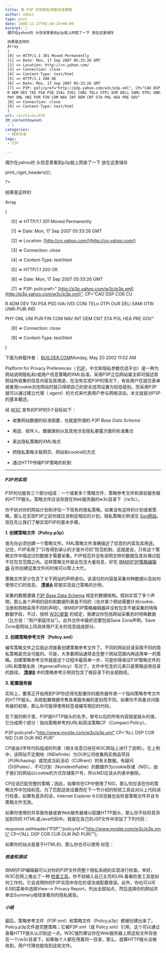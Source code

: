 ```yaml
---
title: 用 P3P 实现隐私参数优选策略
author: admin
type: post
date: 2008-11-27T05:49:24+00:00
excerpt: |
 偶尔在yahoo的 头信息里看到p3p就上网查了一下 放在这里储存

 结果是这样的
 Array
 (
 [0] => HTTP/1.1 301 Moved Permanently
 [1] => Date: Mon, 17 Sep 2007 05:33:26 GMT
 [2] => Location: http://cn.yahoo.com/
 [3] => Connection: close
 [4] => Content-Type: text/html
 [5] => HTTP/1.1 200 OK
 [6] => Date: Mon, 17 Sep 2007 05:33:26 GMT
 [7] => P3P: policyref="http://p3p.yahoo.com/w3c/p3p.xml", CP="CAO DSP COR CU
 R ADM DEV TAI PSA PSD IVAi IVDi CONi TELo OTPi OUR DELi SAMi OTRi UNRi PUBi IND
 PHY ONL UNI PUR FIN COM NAV INT DEM CNT STA POL HEA PRE GOV"
 [8] => Connection: close
 [9] => Content-Type: text/html
 )
url: /archives/639
IM_contentdowned:
 - 1
categories:
 - 程序开发
tags:
 - P3P

---
```

偶尔在yahoo的 头信息里看到p3p就上网查了一下 放在这里储存

print_r(get_headers());

 ?>

 结果是这样的

 Array

 (

      [0] => HTTP/1.1 301 Moved Permanently

      [1] => Date: Mon, 17 Sep 2007 05:33:26 GMT

      [2] => Location: [http://cn.yahoo.com/](http://cn.yahoo.com/)

      [3] => Connection: close

      [4] => Content-Type: text/html

      [5] => HTTP/1.1 200 OK

      [6] => Date: Mon, 17 Sep 2007 05:33:26 GMT

      [7] => P3P: policyref=” [http://p3p.yahoo.com/w3c/p3p.xml](http://p3p.yahoo.com/w3c/p3p.xml)“, CP=”CAO DSP COR CU

 R ADM DEV TAI PSA PSD IVAi IVDi CONi TELo OTPi OUR DELi SAMi OTRi UNRi PUBi IND

 PHY ONL UNI PUR FIN COM NAV INT DEM CNT STA POL HEA PRE GOV”

      [8] => Connection: close

      [9] => Content-Type: text/html

 )

 下面为转载作者： [BUILDER.COM](http://builder.com.com/)Monday, May 20 2002 11:02 AM

Platform for Privacy Preferences（ [P3P](http://www.w3.org/P3P/)，中文称隐私参数优选平台）是一种为网站说明隐私和/或用户信息策略的XML标准。采用P3P之后网站属主即可描述其网站所收集的信息内容及其用途，在没有实现P3P的情况下，有些用户在提交表单或者用cookie浏览网站时就只得把自己的安全选项设置为较低级别。而采用P3P就可以通过建立代理（ _agent_）的方式来代表用户参与网络活动。本文就是对P3P的基本概述。


经 [W3C](http://www.w3.org/) 宣布的P3P的5个目标如下：


- 收集网站数据的标准纲要，也就是所谓的 _P3P Base Data Schema_
- 用途、收件人、数据类别以及其他涉及隐私暴露方面的标准集合

- 表达隐私策略的XML格式

- 把隐私策略关联网页、网站和cookie的方式

- 通过HTTP传输P3P策略的机制


* * *

##### P3P的实现

P3P的功能有三个部分组成：一个或者多个策略文件、策略参考文件和源自服务器的HTTP报头。策略文件应该存放在Web服务器的w3c目录下（/w3c）。


你不妨对你的网站计划和评估一下现有的隐私策略。如果没有这样的计划或者策略，那么在实现P3P之前你就应该制定相应的计划。隐私策略示例请见 [Sun网站](http://www.sun.com/privacy/)。现在先让我们了解实现P3P的基本步骤。


**1. 创建策略文件（Policy.p3p）**

首先你必须创建一个策略文件。XML策略文件准确描述了信息的内容及其用途。记住，P3P采用了“只有得到承认的才是许可的”防范机制，这就是说，只有这个策略文件中描述过的数据才需要采集。P3P规范并没有说明怎样的数据及其处理过程不在包含范围之内。这样策略文件就会包含大量信息，好在 [IBM的P3P策略编辑器](http://www.alphaworks.ibm.com/tech/p3peditor) 在你创建这类文件的时候可以帮上大忙。


策略文件至少包含了关于网站的声明语句。该语句的内容是采集何种数据以及如何使用它们的信息。 **[清单A](http://builder.com.com/utils/sidebar.jhtml?id=u00320020430gcn04.htm&index=1)** 即是实现自己策略的示例。


采集的数据遵循 [P3P Base Data Schema](http://www.w3.org/TR/P3P/base) 规定的数据结构。假如实现了多个声明，那么各个声明的目的和数据列表是不同的（也许某个网站需要针对cookie、注册和购物采用不同的声明）。IBM的P3P策略编辑器并没有包含不被采集的特殊数据字段，不过，按照 [W3C提案](http://www.w3.org/P3P/) 的规定，我建议你包括网站采集到的特殊数据（比方说：“用户家庭住址”）。此外文件中最好还要包括Save Zone声明，Save Zone是网站上同具体用户无关的信息组成部分。


**2. 创建策略参考文件（Policy.xml）**

编写策略文件之后就必须接着创建策略参考文件了。不同的网站目录采取不同的隐私策略是完全可能的。可是，大多数网站通常会在整个网站范围内再适用单一的策略。创建策略参考文件就是这个过程中最简单一步，可是你得保证P3P策略文件的URL和策略名称（#generalPolicy）写对了。文件中包含的元素只是策略适用目录的路径。 **[清单B](http://builder.com.com/utils/sidebar.jhtml?id=u00320020430gcn04.htm&index=2)** 中的策略参考示例则包含了根目录下的全部路径。


**3. 配置服务器**

实际上，要真正开始用到P3P你还得先配置你的服务器传递一个指向策略参考文件的HTTP报头。系统配置根据市售各类服务器的差别而不同。如果你不具备访问服务器的权限，那么你可能得使用标签或编写相应的代码。


在下面的例子里，P3P是HTTP报头的名字。冒号以后的所有内容就是报头的值，它分成两个部分：指向策略参考的URL和简洁策略CP（Compact Policy）。

P3P:policyref=”http://www.mysite.com/w3c/p3p.xml” CP=”ALL DSP COR NID CUR OUR IND PUR”

CP是由3字符代码组成的列表（相关信息已经在W3C网站上进行了说明）。在上例中，该网站不定期地（INDefinite）为OUR公司收集购买商品项目（PURchasing）或完成当前活动（CURrent）的有关数据。有疑问（DiSPutes）、不可识别（Nonidentifiable）的数据作为cookie存储（NID）。由于我们的网站以cookie的方式存储客户号，所以NID应该从列表中删除。


CP应该匹配完整的策略；因此，如果你在CP中使用了NID，那么你应该在你的策略文件中包括标签。为了匹配这些设置而在下一节介绍的校验工具会对以上代码进行检查，如果有差异的话，Internet Explorer 6.0浏览器也会检查策略文件并且令策略文件无效。


如果你使用的共享服务器或者Web服务器难以配置HTTP报头，那么你不妨将其添加到你的 HTML或Java代码中。我就在自己的JSP文件中添加了下列代码：


response.setHeader(“P3P”,”policyref=\”http://www.mysite.com/w3c/p3p.xml\” CP=\”ALL DSP COR CUR OUR IND PUR\””);

如果你的站点是基于HTML的，那么你也可以使用  标签：

##### 检查和测试

IBM的P3P编辑器可以对你的P3P文件而整个隐私系统的实现进行检查。幸好，W3C在网上推出了一种 [检查工具](http://www.w3c.org/P3P/validator.html)。你不妨输入自己主页的URL看看检查工具是如何工作的。它会说明你的P3P实现中存在的语法或配置错误。此外，你也可以IE 6.0的菜单中选择View–> Privacy Report，列出全部站点，然后选择你的网站并单击Summary按纽查看你的隐私报告。


##### 小结

最后，策略参考文件（P3P.xml）和策略文件（Policy.p3p）都被创建出来了。Policy.p3p文件是完整策略；它被P3P.xml（或 Policy.xml）引用，这个可以通过查看HTTP报头认识到这一点。W3C强烈建议你在Web服务器上把这些文件存放在一个/w3c目录下。如果每个人都在用着同一目录，那么，就算HTTP报头没被收到，用户代理也能找到这些文件。
